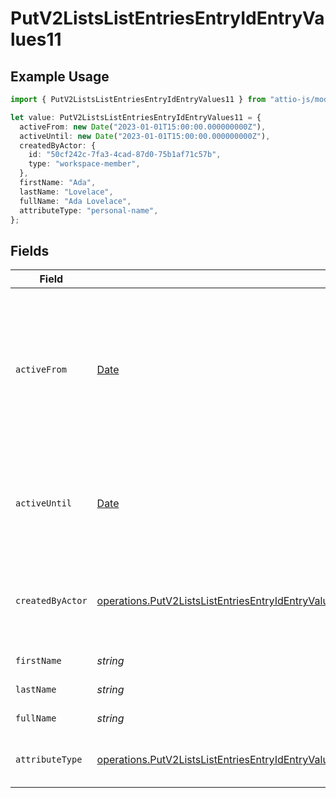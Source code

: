 # PutV2ListsListEntriesEntryIdEntryValues11

## Example Usage

```typescript
import { PutV2ListsListEntriesEntryIdEntryValues11 } from "attio-js/models/operations";

let value: PutV2ListsListEntriesEntryIdEntryValues11 = {
  activeFrom: new Date("2023-01-01T15:00:00.000000000Z"),
  activeUntil: new Date("2023-01-01T15:00:00.000000000Z"),
  createdByActor: {
    id: "50cf242c-7fa3-4cad-87d0-75b1af71c57b",
    type: "workspace-member",
  },
  firstName: "Ada",
  lastName: "Lovelace",
  fullName: "Ada Lovelace",
  attributeType: "personal-name",
};
```

## Fields

| Field                                                                                                                                                                                                                                                      | Type                                                                                                                                                                                                                                                       | Required                                                                                                                                                                                                                                                   | Description                                                                                                                                                                                                                                                | Example                                                                                                                                                                                                                                                    |
| ---------------------------------------------------------------------------------------------------------------------------------------------------------------------------------------------------------------------------------------------------------- | ---------------------------------------------------------------------------------------------------------------------------------------------------------------------------------------------------------------------------------------------------------- | ---------------------------------------------------------------------------------------------------------------------------------------------------------------------------------------------------------------------------------------------------------- | ---------------------------------------------------------------------------------------------------------------------------------------------------------------------------------------------------------------------------------------------------------- | ---------------------------------------------------------------------------------------------------------------------------------------------------------------------------------------------------------------------------------------------------------- |
| `activeFrom`                                                                                                                                                                                                                                               | [Date](https://developer.mozilla.org/en-US/docs/Web/JavaScript/Reference/Global_Objects/Date)                                                                                                                                                              | :heavy_check_mark:                                                                                                                                                                                                                                         | The point in time at which this value was made "active". `active_from` can be considered roughly analogous to `created_at`.                                                                                                                                | 2023-01-01T15:00:00.000000000Z                                                                                                                                                                                                                             |
| `activeUntil`                                                                                                                                                                                                                                              | [Date](https://developer.mozilla.org/en-US/docs/Web/JavaScript/Reference/Global_Objects/Date)                                                                                                                                                              | :heavy_check_mark:                                                                                                                                                                                                                                         | The point in time at which this value was deactivated. If `null`, the value is active.                                                                                                                                                                     | 2023-01-01T15:00:00.000000000Z                                                                                                                                                                                                                             |
| `createdByActor`                                                                                                                                                                                                                                           | [operations.PutV2ListsListEntriesEntryIdEntryValuesEntriesResponse200ApplicationJSONResponseBodyData11CreatedByActor](../../models/operations/putv2listslistentriesentryidentryvaluesentriesresponse200applicationjsonresponsebodydata11createdbyactor.md) | :heavy_check_mark:                                                                                                                                                                                                                                         | The actor that created this value.                                                                                                                                                                                                                         | {<br/>"type": "workspace-member",<br/>"id": "50cf242c-7fa3-4cad-87d0-75b1af71c57b"<br/>}                                                                                                                                                                   |
| `firstName`                                                                                                                                                                                                                                                | *string*                                                                                                                                                                                                                                                   | :heavy_check_mark:                                                                                                                                                                                                                                         | The first name.                                                                                                                                                                                                                                            | Ada                                                                                                                                                                                                                                                        |
| `lastName`                                                                                                                                                                                                                                                 | *string*                                                                                                                                                                                                                                                   | :heavy_check_mark:                                                                                                                                                                                                                                         | The last name.                                                                                                                                                                                                                                             | Lovelace                                                                                                                                                                                                                                                   |
| `fullName`                                                                                                                                                                                                                                                 | *string*                                                                                                                                                                                                                                                   | :heavy_check_mark:                                                                                                                                                                                                                                         | The full name.                                                                                                                                                                                                                                             | Ada Lovelace                                                                                                                                                                                                                                               |
| `attributeType`                                                                                                                                                                                                                                            | [operations.PutV2ListsListEntriesEntryIdEntryValuesEntriesResponse200ApplicationJSONResponseBodyData11AttributeType](../../models/operations/putv2listslistentriesentryidentryvaluesentriesresponse200applicationjsonresponsebodydata11attributetype.md)   | :heavy_check_mark:                                                                                                                                                                                                                                         | The attribute type of the value.                                                                                                                                                                                                                           | personal-name                                                                                                                                                                                                                                              |